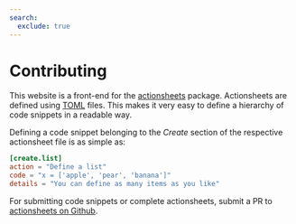 ```yaml
---
search:
  exclude: true
---
```


# Contributing
This website is a front-end for the [actionsheets](https://github.com/niekdt/actionsheets) package.
Actionsheets are defined using [TOML](https://toml.io/) files. 
This makes it very easy to define a hierarchy of code snippets in a readable way.

Defining a code snippet belonging to the _Create_ section of the respective actionsheet file is as simple as:
```toml
[create.list]
action = "Define a list"
code = "x = ['apple', 'pear', 'banana']"
details = "You can define as many items as you like"
```

For submitting code snippets or complete actionsheets, submit a PR to [actionsheets on Github](https://github.com/niekdt/actionsheets).
